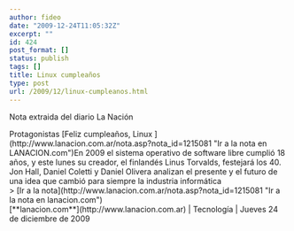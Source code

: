 ```yaml
---
author: fideo
date: "2009-12-24T11:05:32Z"
excerpt: ""
id: 424
post_format: []
status: publish
tags: []
title: Linux cumpleaños
type: post
url: /2009/12/linux-cumpleanos.html
---
```

Nota extraida del diario La Nación

<div class="nota-LN"><span class="volanta">Protagonistas </span><span class="nota-titulo">[Feliz cumpleaños, Linux ](http://www.lanacion.com.ar/nota.asp?nota_id=1215081 "Ir a la nota en LANACION.com")</span>En 2009 el sistema operativo de software libre cumplió 18 años, y este lunes su creador, el finlandés Linus Torvalds, festejará los 40. Jon Hall, Daniel Coletti y Daniel Olivera analizan el presente y el futuro de una idea que cambió para siempre la industria informática

<div class="path-fecha"><div><span>&gt;</span> [Ir a la nota](http://www.lanacion.com.ar/nota.asp?nota_id=1215081 "Ir a la nota en lanacion.com")</div>[**lanacion.com**](http://www.lanacion.com.ar) | Tecnología | Jueves 24 de diciembre de 2009

</div></div>

